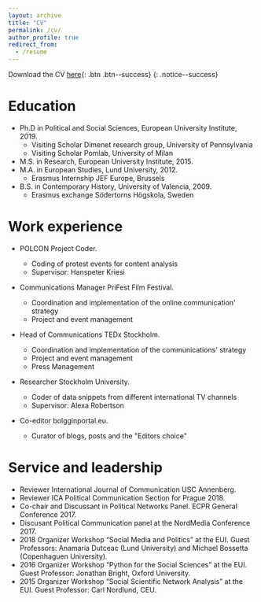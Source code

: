 ```yaml
---
layout: archive
title: "CV"
permalink: /cv/
author_profile: true
redirect_from:
  - /resume
---
```


Download the CV [here](/files/CV_Javier.pdf){: .btn .btn--success}
{: .notice--success}



Education
======
* Ph.D in Political and Social Sciences, European University Institute, 2019.
	- Visiting Scholar Dimenet research group, University of Pennsylvania
	- Visiting Scholar Pomlab, University of Milan
* M.S. in Research, European University Institute, 2015.
* M.A. in European Studies, Lund University, 2012.
	- Erasmus Internship JEF Europe, Brussels
* B.S. in Contemporary History, University of Valencia, 2009.
	- Erasmus exchange Södertorns Högskola, Sweden
 
  
   
   
Work experience
======

* POLCON Project Coder.
  * Coding of protest events for content analysis
  * Supervisor: Hanspeter Kriesi
 
 
* Communications Manager PriFest Film Festival.
  * Coordination and implementation of the online communication' strategy
  * Project and event management
 
 
* Head of Communications TEDx Stockholm.
  * Coordination and implementation of the communications' strategy
  * Project and event management
  * Press Management
 
    
* Researcher Stockholm University.
  * Coder of data snippets from different international TV channels
  * Supervisor: Alexa Robertson
 
  
* Co-editor bolgginportal.eu.
  * Curator of blogs, posts and the "Editors choice"  
   
  
Service and leadership
====== 
* Reviewer International Journal of Communication USC Annenberg.
* Reviewer ICA Political Communication Section for Prague 2018.
* Co-chair and Discussant in Political Networks Panel. ECPR General Conference 2017.
* Discusant Political Communication panel at the NordMedia Conference 2017.
* 2018 Organizer Workshop “Social Media and Politics” at the EUI. Guest Professors: Anamaria Dutceac (Lund University) and Michael Bossetta (Copenhaguen University).
* 2016 Organizer Workshop “Python for the Social Sciences” at the EUI. Guest Professor: Jonathan Bright, Oxford University.
* 2015 Organizer Workshop “Social Scientific Network Analysis” at the EUI. Guest Professor: Carl Nordlund, CEU.
